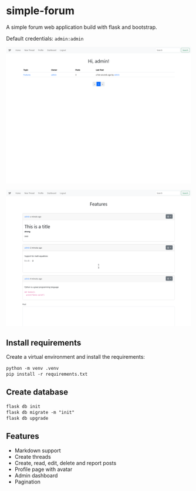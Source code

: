# simple-forum

A simple forum web application build with flask and bootstrap.

Default credentials: ``admin:admin``

![](img/home.png)

![](img/thread.png)

## Install requirements

Create a virtual environment and install the requirements:

````shell
python -m venv .venv
pip install -r requirements.txt
````

## Create database

```shell
flask db init
flask db migrate -m "init"
flask db upgrade
```

## Features

- Markdown support
- Create threads
- Create, read, edit, delete and report posts
- Profile page with avatar
- Admin dashboard
- Pagination
